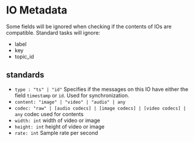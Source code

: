 # IO Metadata

Some fields will be ignored when checking if the contents of IOs are compatible. Standard tasks will ignore:
- label
- key
- topic_id

## standards
- `type : "ts" | "id"` Specifies if the messages on this IO have either the field `timestamp` or `id`. Used for synchronization. 
- `content: "image" | "video" | "audio" | any`
- `codec: "raw" | [audio codecs] | [image codecs] | [video codecs] | any` codec used for contents
- `width: int` width of video or image
- `height: int` height of video or image
- `rate: int` Sample rate per second